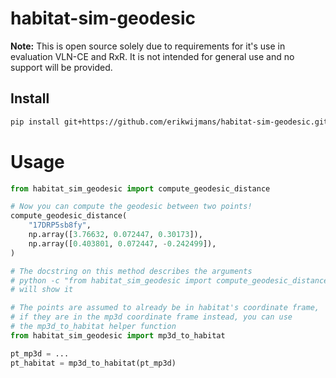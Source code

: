 # habitat-sim-geodesic

**Note:**  This is open source solely due to requirements for it's use in evaluation VLN-CE and RxR.  It is not intended for general use and no support will be provided.

## Install

```bash
pip install git+https://github.com/erikwijmans/habitat-sim-geodesic.git#egg=habitat_sim_geodesic
```


# Usage


```python
from habitat_sim_geodesic import compute_geodesic_distance

# Now you can compute the geodesic between two points!
compute_geodesic_distance(
    "17DRP5sb8fy",
    np.array([3.76632, 0.072447, 0.30173]),
    np.array([0.403801, 0.072447, -0.242499]),
)

# The docstring on this method describes the arguments
# python -c "from habitat_sim_geodesic import compute_geodesic_distance; help(compute_geodesic_distance)"
# will show it

# The points are assumed to already be in habitat's coordinate frame,
# if they are in the mp3d coordinate frame instead, you can use
# the mp3d_to_habitat helper function
from habitat_sim_geodesic import mp3d_to_habitat

pt_mp3d = ...
pt_habitat = mp3d_to_habitat(pt_mp3d)

```
